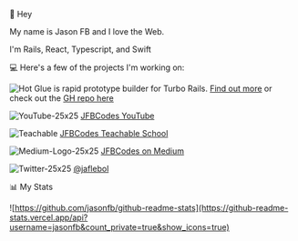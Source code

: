 👋 Hey

My name is Jason FB and I love the Web.

I'm Rails, React, Typescript, and Swift

💻 Here's a few of the projects I'm working on:

![Hot Glue](https://user-images.githubusercontent.com/59002/150639810-83f36b88-bf98-4751-a237-4456e0035656.jpg) is rapid prototype builder for Turbo Rails. [Find out more](https://jfbcodes.com/p/hot-glue-in-depth-tutorial)  or check out the [GH repo here](https://github.com/jasonfb/hot-glue) 

![YouTube-25x25](https://user-images.githubusercontent.com/59002/146845531-91203086-a115-4898-935b-d59adb2b8b1a.png) 
[JFBCodes YouTube](https://www.youtube.com/channel/UCQc0S94urfhKnmN6Iy248Tg) 

![Teachable](https://user-images.githubusercontent.com/59002/146844841-8ea5700b-fa79-423d-90d3-6162a7c19afc.png)  [JFBCodes Teachable School](https://jfb.teachable.com)

![Medium-Logo-25x25](https://user-images.githubusercontent.com/59002/146845519-d2699c0a-8abe-402e-86ca-b8d168eb6c46.png) 
[JFBCodes on Medium](https://jfbcodes.medium.com)

![Twitter-25x25](https://user-images.githubusercontent.com/59002/146845525-cc57a29e-a94f-4ea7-8c92-5da0f24170ce.png) 
[@jaflebol](https://twitter/jaflebol)


<!--
Jason's dev shop in Brooklyn:  [**HELIOS DEV SHOP**](https://heliosdev.shop/?utm_source=github.com) 

![Heliosdev shop — LOGO-117x95](https://user-images.githubusercontent.com/59002/150640039-2d49d44c-45a8-4df6-b3df-982b1106ba4d.jpg)
-->



📊 My Stats

![https://github.com/jasonfb/github-readme-stats](https://github-readme-stats.vercel.app/api?username=jasonfb&count_private=true&show_icons=true)
